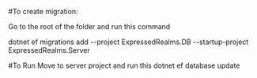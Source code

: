 
#To create migration:

Go to the root of the folder and run this command

dotnet ef migrations add <migration name> --project ExpressedRealms.DB --startup-project ExpressedRealms.Server

#To Run
Move to server project and run this
dotnet ef database update 